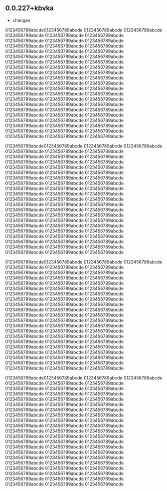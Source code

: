 ## 0.0.227+kbvka

 - changes

0123456789abcde0123456789abcde
0123456789abcde
0123456789abcde
0123456789abcde
0123456789abcde
0123456789abcde
0123456789abcde
0123456789abcde
0123456789abcde
0123456789abcde
0123456789abcde
0123456789abcde
0123456789abcde
0123456789abcde
0123456789abcde
0123456789abcde
0123456789abcde
0123456789abcde
0123456789abcde
0123456789abcde
0123456789abcde
0123456789abcde
0123456789abcde
0123456789abcde
0123456789abcde
0123456789abcde
0123456789abcde
0123456789abcde
0123456789abcde
0123456789abcde
0123456789abcde
0123456789abcde
0123456789abcde
0123456789abcde
0123456789abcde
0123456789abcde
0123456789abcde
0123456789abcde
0123456789abcde
0123456789abcde
0123456789abcde
0123456789abcde
0123456789abcde
0123456789abcde
0123456789abcde
0123456789abcde
0123456789abcde
0123456789abcde
0123456789abcde
0123456789abcde
0123456789abcde
0123456789abcde
0123456789abcde
0123456789abcde
0123456789abcde
0123456789abcde
0123456789abcde
0123456789abcde
0123456789abcde
0123456789abcde
0123456789abcde
0123456789abcde
0123456789abcde

0123456789abcde0123456789abcde
0123456789abcde
0123456789abcde
0123456789abcde
0123456789abcde
0123456789abcde
0123456789abcde
0123456789abcde
0123456789abcde
0123456789abcde
0123456789abcde
0123456789abcde
0123456789abcde
0123456789abcde
0123456789abcde
0123456789abcde
0123456789abcde
0123456789abcde
0123456789abcde
0123456789abcde
0123456789abcde
0123456789abcde
0123456789abcde
0123456789abcde
0123456789abcde
0123456789abcde
0123456789abcde
0123456789abcde
0123456789abcde
0123456789abcde
0123456789abcde
0123456789abcde
0123456789abcde
0123456789abcde
0123456789abcde
0123456789abcde
0123456789abcde
0123456789abcde
0123456789abcde
0123456789abcde
0123456789abcde
0123456789abcde
0123456789abcde
0123456789abcde
0123456789abcde
0123456789abcde
0123456789abcde
0123456789abcde
0123456789abcde
0123456789abcde
0123456789abcde
0123456789abcde
0123456789abcde
0123456789abcde
0123456789abcde
0123456789abcde
0123456789abcde
0123456789abcde
0123456789abcde
0123456789abcde
0123456789abcde
0123456789abcde
0123456789abcde

0123456789abcde0123456789abcde
0123456789abcde
0123456789abcde
0123456789abcde
0123456789abcde
0123456789abcde
0123456789abcde
0123456789abcde
0123456789abcde
0123456789abcde
0123456789abcde
0123456789abcde
0123456789abcde
0123456789abcde
0123456789abcde
0123456789abcde
0123456789abcde
0123456789abcde
0123456789abcde
0123456789abcde
0123456789abcde
0123456789abcde
0123456789abcde
0123456789abcde
0123456789abcde
0123456789abcde
0123456789abcde
0123456789abcde
0123456789abcde
0123456789abcde
0123456789abcde
0123456789abcde
0123456789abcde
0123456789abcde
0123456789abcde
0123456789abcde
0123456789abcde
0123456789abcde
0123456789abcde
0123456789abcde
0123456789abcde
0123456789abcde
0123456789abcde
0123456789abcde
0123456789abcde
0123456789abcde
0123456789abcde
0123456789abcde
0123456789abcde
0123456789abcde
0123456789abcde
0123456789abcde
0123456789abcde
0123456789abcde
0123456789abcde
0123456789abcde
0123456789abcde
0123456789abcde
0123456789abcde
0123456789abcde
0123456789abcde
0123456789abcde
0123456789abcde

0123456789abcde0123456789abcde
0123456789abcde
0123456789abcde
0123456789abcde
0123456789abcde
0123456789abcde
0123456789abcde
0123456789abcde
0123456789abcde
0123456789abcde
0123456789abcde
0123456789abcde
0123456789abcde
0123456789abcde
0123456789abcde
0123456789abcde
0123456789abcde
0123456789abcde
0123456789abcde
0123456789abcde
0123456789abcde
0123456789abcde
0123456789abcde
0123456789abcde
0123456789abcde
0123456789abcde
0123456789abcde
0123456789abcde
0123456789abcde
0123456789abcde
0123456789abcde
0123456789abcde
0123456789abcde
0123456789abcde
0123456789abcde
0123456789abcde
0123456789abcde
0123456789abcde
0123456789abcde
0123456789abcde
0123456789abcde
0123456789abcde
0123456789abcde
0123456789abcde
0123456789abcde
0123456789abcde
0123456789abcde
0123456789abcde
0123456789abcde
0123456789abcde
0123456789abcde
0123456789abcde
0123456789abcde
0123456789abcde
0123456789abcde
0123456789abcde
0123456789abcde
0123456789abcde
0123456789abcde
0123456789abcde
0123456789abcde
0123456789abcde
0123456789abcde
